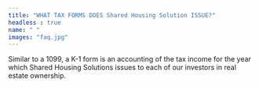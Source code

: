```yaml
---
title: "WHAT TAX FORMS DOES Shared Housing Solution ISSUE?"
headless : true
name: " "
images: "faq.jpg"
---
```

Similar to a 1099, a K-1 form is an accounting of the tax income for the year which Shared Housing Solutions issues to each of our investors in real estate ownership.
